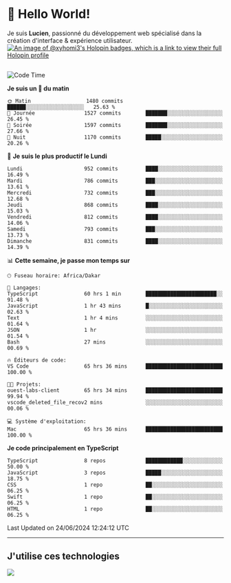 # 👋 Hello World!

Je suis **Lucien**, passionné du développement web spécialisé dans la création d'interface & expérience utilisateur.
[![An image of @xyhomi3's Holopin badges, which is a link to view their full Holopin profile](https://holopin.me/xyhomi3)](https://holopin.io/@xyhomi3)

##

<!--START_SECTION:waka-->
![Code Time](http://img.shields.io/badge/Code%20Time-1%2C439%20hrs%2057%20mins-blue)

**Je suis un 🐤 du matin** 

```text
🌞 Matin                  1480 commits        ██████░░░░░░░░░░░░░░░░░░░   25.63 % 
🌆 Journée                1527 commits        ███████░░░░░░░░░░░░░░░░░░   26.45 % 
🌃 Soirée                 1597 commits        ███████░░░░░░░░░░░░░░░░░░   27.66 % 
🌙 Nuit                   1170 commits        █████░░░░░░░░░░░░░░░░░░░░   20.26 % 
```
📅 **Je suis le plus productif le Lundi** 

```text
Lundi                    952 commits         ████░░░░░░░░░░░░░░░░░░░░░   16.49 % 
Mardi                    786 commits         ███░░░░░░░░░░░░░░░░░░░░░░   13.61 % 
Mercredi                 732 commits         ███░░░░░░░░░░░░░░░░░░░░░░   12.68 % 
Jeudi                    868 commits         ████░░░░░░░░░░░░░░░░░░░░░   15.03 % 
Vendredi                 812 commits         ████░░░░░░░░░░░░░░░░░░░░░   14.06 % 
Samedi                   793 commits         ███░░░░░░░░░░░░░░░░░░░░░░   13.73 % 
Dimanche                 831 commits         ████░░░░░░░░░░░░░░░░░░░░░   14.39 % 
```


📊 **Cette semaine, je passe mon temps sur** 

```text
🕑︎ Fuseau horaire: Africa/Dakar

💬 Langages: 
TypeScript               60 hrs 1 min        ███████████████████████░░   91.48 % 
JavaScript               1 hr 43 mins        █░░░░░░░░░░░░░░░░░░░░░░░░   02.63 % 
Text                     1 hr 4 mins         ░░░░░░░░░░░░░░░░░░░░░░░░░   01.64 % 
JSON                     1 hr                ░░░░░░░░░░░░░░░░░░░░░░░░░   01.54 % 
Bash                     27 mins             ░░░░░░░░░░░░░░░░░░░░░░░░░   00.69 % 

🔥 Éditeurs de code: 
VS Code                  65 hrs 36 mins      █████████████████████████   100.00 % 

🐱‍💻 Projets: 
ouest-labs-client        65 hrs 34 mins      █████████████████████████   99.94 % 
vscode_deleted_file_recov2 mins              ░░░░░░░░░░░░░░░░░░░░░░░░░   00.06 % 

💻 Système d'exploitation: 
Mac                      65 hrs 36 mins      █████████████████████████   100.00 % 
```

**Je code principalement en TypeScript** 

```text
TypeScript               8 repos             ████████████░░░░░░░░░░░░░   50.00 % 
JavaScript               3 repos             █████░░░░░░░░░░░░░░░░░░░░   18.75 % 
CSS                      1 repo              ██░░░░░░░░░░░░░░░░░░░░░░░   06.25 % 
Swift                    1 repo              ██░░░░░░░░░░░░░░░░░░░░░░░   06.25 % 
HTML                     1 repo              ██░░░░░░░░░░░░░░░░░░░░░░░   06.25 % 
```




 Last Updated on 24/06/2024 12:24:12 UTC
<!--END_SECTION:waka-->
---

## J'utilise ces technologies

<p align="left">
  <a href="https://skillicons.dev">
    <img src="https://skillicons.dev/icons?i=ts,js,md,scss,tailwind,react,docker,express,astro,vite,nextjs,vercel,figma,ableton" />
  </a>
</p>

